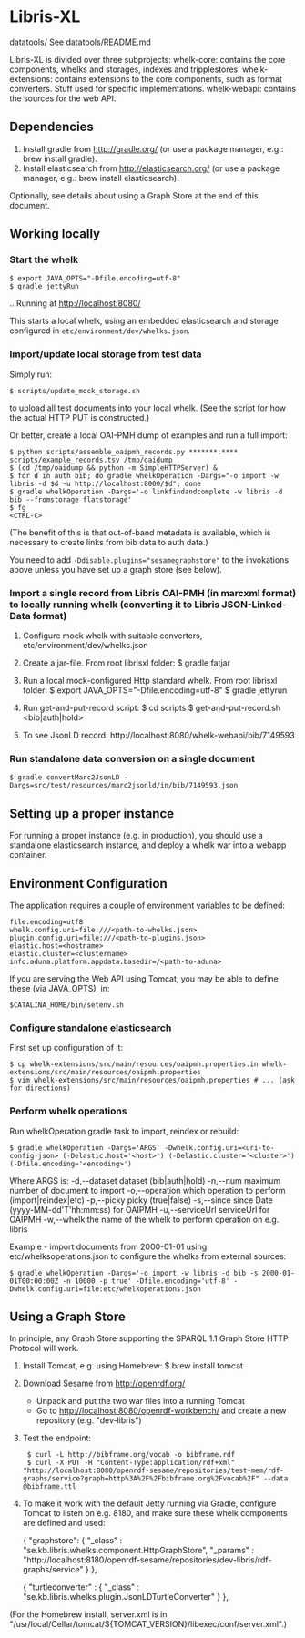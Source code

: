 # Libris-XL

datatools/
    See datatools/README.md

Libris-XL is divided over three subprojects:
    whelk-core:
        contains the core components, whelks and storages, indexes and tripplestores.
    whelk-extensions:
        contains extensions to the core components, such as format converters. Stuff used for specific implementations.
    whelk-webapi:
        contains the sources for the web API.

## Dependencies

1. Install gradle from <http://gradle.org/> (or use a package manager, e.g.: brew install gradle).
2. Install elasticsearch from <http://elasticsearch.org/> (or use a package manager, e.g.: brew install elasticsearch).

Optionally, see details about using a Graph Store at the end of this document.

## Working locally

### Start the whelk

    $ export JAVA_OPTS="-Dfile.encoding=utf-8"
    $ gradle jettyRun

.. Running at <http://localhost:8080/>

This starts a local whelk, using an embedded elasticsearch and storage configured in `etc/environment/dev/whelks.json`.

### Import/update local storage from test data

Simply run:

    $ scripts/update_mock_storage.sh

to upload all test documents into your local whelk. (See the script for how the actual HTTP PUT is constructed.)

Or better, create a local OAI-PMH dump of examples and run a full import:

    $ python scripts/assemble_oaipmh_records.py *******:**** scripts/example_records.tsv /tmp/oaidump
    $ (cd /tmp/oaidump && python -m SimpleHTTPServer) &
    $ for d in auth bib; do gradle whelkOperation -Dargs="-o import -w libris -d $d -u http://localhost:8000/$d"; done
    $ gradle whelkOperation -Dargs='-o linkfindandcomplete -w libris -d bib --fromstorage flatstorage'
    $ fg
    <CTRL-C>

(The benefit of this is that out-of-band metadata is available, which is necessary to create links from bib data to auth data.)

You need to add `-Ddisable.plugins="sesamegraphstore"` to the invokations above unless you have set up a graph store (see below).


### Import a single record from Libris OAI-PMH (in marcxml format) to locally running whelk (converting it to Libris JSON-Linked-Data format)

1. Configure mock whelk with suitable converters, etc/environment/dev/whelks.json

2. Create a jar-file. From root librisxl folder:
    $ gradle fatjar

3. Run a local mock-configured Http standard whelk. From root librisxl folder:
    $ export JAVA_OPTS="-Dfile.encoding=utf-8"
    $ gradle jettyrun

4. Run get-and-put-record script:
    $ cd scripts
    $ get-and-put-record.sh <bib|auth|hold> <id>

5. To see JsonLD record: http://localhost:8080/whelk-webapi/bib/7149593

### Run standalone data conversion on a single document

    $ gradle convertMarc2JsonLD -Dargs=src/test/resources/marc2jsonld/in/bib/7149593.json

## Setting up a proper instance

For running a proper instance (e.g. in production), you should use a standalone elasticsearch instance, and deploy a whelk war into a webapp container.

## Environment Configuration

The application requires a couple of environment variables to be defined:

    file.encoding=utf8
    whelk.config.uri=file:///<path-to-whelks.json>
    plugin.config.uri=file:///<path-to-plugins.json>
    elastic.host=<hostname>
    elastic.cluster=<clustername>
    info.aduna.platform.appdata.basedir=/<path-to-aduna>

If you are serving the Web API using Tomcat, you may be able to define these (via JAVA_OPTS), in:

    $CATALINA_HOME/bin/setenv.sh

### Configure standalone elasticsearch

First set up configuration of it:

    $ cp whelk-extensions/src/main/resources/oaipmh.properties.in whelk-extensions/src/main/resources/oaipmh.properties
    $ vim whelk-extensions/src/main/resources/oaipmh.properties # ... (ask for directions)

### Perform whelk operations

Run whelkOperation gradle task to import, reindex or rebuild:

    $ gradle whelkOperation -Dargs='ARGS' -Dwhelk.config.uri=<uri-to-config-json> (-Delastic.host='<host>') (-Delastic.cluster='<cluster>') (-Dfile.encoding='<encoding>')
   
   Where ARGS is:
     -d,--dataset <arg>      dataset (bib|auth|hold)
     -n,--num <arg>          maximum number of document to import
     -o,--operation <arg>    which operation to perform (import|reindex|etc)
     -p,--picky <arg>        picky (true|false)
     -s,--since <arg>        since Date (yyyy-MM-dd'T'hh:mm:ss) for OAIPMH
     -u,--serviceUrl <URL>   serviceUrl for OAIPMH
     -w,--whelk <arg>        the name of the whelk to perform operation on
                             e.g. libris

Example - import documents from 2000-01-01 using etc/whelksoperations.json to configure the whelks from external sources:

    $ gradle whelkOperation -Dargs='-o import -w libris -d bib -s 2000-01-01T00:00:00Z -n 10000 -p true' -Dfile.encoding='utf-8' -Dwhelk.config.uri=file:etc/whelkoperations.json

## Using a Graph Store

In principle, any Graph Store supporting the SPARQL 1.1 Graph Store HTTP Protocol will work.

1. Install Tomcat, e.g. using Homebrew:
    $ brew install tomcat

2. Download Sesame from <http://openrdf.org/>
    - Unpack and put the two war files into a running Tomcat
    - Go to <http://localhost:8080/openrdf-workbench/> and create a new repository (e.g. "dev-libris")

3. Test the endpoint:

        $ curl -L http://bibframe.org/vocab -o bibframe.rdf
        $ curl -X PUT -H "Content-Type:application/rdf+xml" "http://localhost:8080/openrdf-sesame/repositories/test-mem/rdf-graphs/service?graph=http%3A%2F%2Fbibframe.org%2Fvocab%2F" --data @bibframe.ttl

4. To make it work with the default Jetty running via Gradle, configure Tomcat to listen on e.g. 8180, and make sure these whelk components are defined and used:

    {
        "graphstore": {
            "_class" : "se.kb.libris.whelks.component.HttpGraphStore", 
            "_params" : "http://localhost:8180/openrdf-sesame/repositories/dev-libris/rdf-graphs/service"
        }
    },

    {
        "turtleconverter" : {
            "_class" : "se.kb.libris.whelks.plugin.JsonLDTurtleConverter"
        }
    },

(For the Homebrew install, server.xml is in "/usr/local/Cellar/tomcat/${TOMCAT_VERSION}/libexec/conf/server.xml".)


